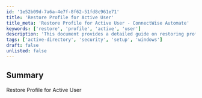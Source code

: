 ```yaml
---
id: '1e52b09d-7a6a-4e7f-8f62-51fd8c961e71'
title: 'Restore Profile for Active User'
title_meta: 'Restore Profile for Active User - ConnectWise Automate'
keywords: ['restore', 'profile', 'active', 'user']
description: 'This document provides a detailed guide on restoring profiles for active users within the ConnectWise Automate environment. It outlines the steps necessary to ensure a smooth restoration process and maintain user productivity.'
tags: ['active-directory', 'security', 'setup', 'windows']
draft: false
unlisted: false
---
```


## Summary

Restore Profile for Active User

